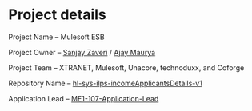 # Project details

Project Name – Mulesoft ESB

Project Owner – [Sanjay Zaveri](https://cldgit.hdfc.com/SanjayZ) / [Ajay Maurya](https://cldgit.hdfc.com/AjayRM)

Project Team – XTRANET, Mulesoft, Unacore, technoduxx, and Coforge

Repository Name – [hl-sys-ilps-incomeApplicantsDetails-v1](https://cldgit.hdfc.com/hdfcltd/hl-sys-ilps-incomeApplicantsDetails-v1.git)

Application Lead – [ME1-107-Application-Lead](https://cldgit.hdfc.com/orgs/hdfcltd/teams/me1-107-application-lead)

